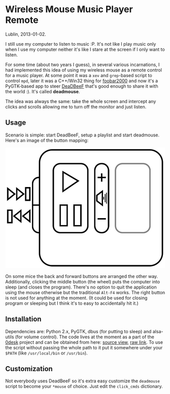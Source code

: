 # Wireless Mouse Music Player Remote

Lublin, 2013-01-02.

I still use my computer to listen to music :P.
It's not like I play music only when I use my computer neither it's like I stare at the screen if I only want to listen.

For some time (about two years I guess), in several various incarnations, I had implemented this idea of using my wireless mouse as a remote control for a music player.
At some point it was a `xev` and `grep`-based script to control `mpd`, later it was a C++/Win32 thing for [foobar2000](http://foobar2000.org) and now it's a PyGTK-based app to steer [DeaDBeeF](http://deadbeef.sf.net) that's good enough to share it with the world :).
It's called **deadmouse**.

The idea was always the same: take the whole screen and intercept any clicks and scrolls allowing me to turn off the monitor and just listen.

## Usage

Scenario is simple: start DeadBeeF, setup a playlist and start deadmouse.
Here's an image of the button mapping:

![deadmouse button mapping](/blog/deadmouse/deadmouse.svg)

On some mice the back and forward buttons are arranged the other way.
Additionally, clicking the middle button (the wheel) puts the computer into sleep (and closes the program).
There's no option to quit the application using the mouse otherwise but the traditional `Alt-F4` works.
The right button is not used for anything at the moment.
(It could be used for closing program or sleeping but I think it's to easy to accidentally hit it.)

## Installation

Dependencies are: Python 2.x, PyGTK, dbus (for putting to sleep) and alsa-utils (for volume control).
The code lives at the moment as a part of the [0desk](https://github.com/szywon/0desk) project and can be obtained from here:
[source view](https://github.com/szywon/0desk/blob/master/bin/deadmouse), [raw link](https://raw.github.com/szywon/0desk/master/bin/deadmouse).
To use the script without passing the whole path to it put it somewhere under your `$PATH` (like `/usr/local/bin` or `/usr/bin`).

## Customization

Not everybody uses DeadBeeF so it's extra easy customize the `deadmouse` script to become your `*mouse` of choice.
Just edit the `click_cmds` dictionary.
